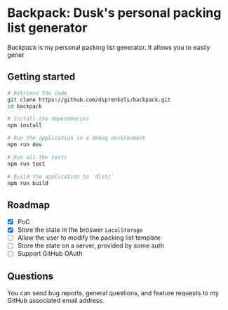 # Backpack: Dusk's personal packing list generator

_Backpack_ is my personal packing list generator.
It allows you to easily gener

## Getting started

```sh
# Retrieve the code
git clone https://github.com/dsprenkels/backpack.git
cd backpack

# Install the dependencies
npm install

# Run the application in a debug environment
npm run dev

# Run all the tests
npm run test

# Build the application to `dist/`
npm run build
```

## Roadmap

- [x] PoC
- [x] Store the state in the broswer `LocalStorage`
- [ ] Allow the user to modify the packing list template
- [ ] Store the state on a server, provided by some auth
- [ ] Support GitHub OAuth

## Questions

You can send bug reports, general questions, and feature requests to my
GitHub associated email address.